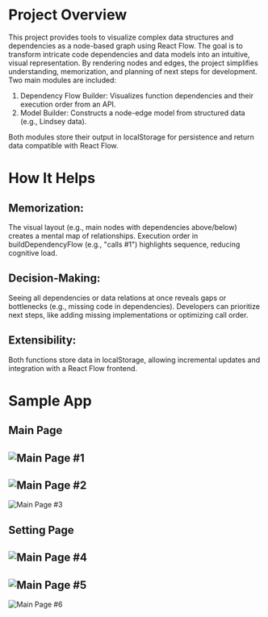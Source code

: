 # Project Overview
This project provides tools to visualize complex data structures and dependencies as a node-based graph using React Flow. The goal is to transform intricate code dependencies and data models into an intuitive, visual representation. By rendering nodes and edges, the project simplifies understanding, memorization, and planning of next steps for development. Two main modules are included:

1. Dependency Flow Builder: Visualizes function dependencies and their execution order from an API.
2. Model Builder: Constructs a node-edge model from structured data (e.g., Lindsey data).

Both modules store their output in localStorage for persistence and return data compatible with React Flow.

# How It Helps
## Memorization:
The visual layout (e.g., main nodes with dependencies above/below) creates a mental map of relationships.
Execution order in buildDependencyFlow (e.g., "calls #1") highlights sequence, reducing cognitive load.
## Decision-Making:
Seeing all dependencies or data relations at once reveals gaps or bottlenecks (e.g., missing code in dependencies).
Developers can prioritize next steps, like adding missing implementations or optimizing call order.
## Extensibility:
Both functions store data in localStorage, allowing incremental updates and integration with a React Flow frontend.

# Sample App

## Main Page
![Main Page #1](https://firebasestorage.googleapis.com/v0/b/personal-blog-darmajr.appspot.com/o/project-content%2Fnode-model-ex2.png?alt=media&token=088871e2-3de4-45b9-aa7e-97332e5df6e5)
---
![Main Page #2](https://firebasestorage.googleapis.com/v0/b/personal-blog-darmajr.appspot.com/o/project-content%2Fnode-model-ex3.png?alt=media&token=1242233d-6174-4e16-9ac5-89f9292ee4c6)
---
![Main Page #3](https://firebasestorage.googleapis.com/v0/b/personal-blog-darmajr.appspot.com/o/project-content%2Fnode-model-ex1.png?alt=media&token=c4c61bb1-fc5c-47ff-a5a3-65d599224bd8)

## Setting Page

![Main Page #4](https://firebasestorage.googleapis.com/v0/b/personal-blog-darmajr.appspot.com/o/project-content%2Fnode-model-ex4.png?alt=media&token=fe40130c-709d-40a7-a73b-1769c36f7f01)
---
![Main Page #5](https://firebasestorage.googleapis.com/v0/b/personal-blog-darmajr.appspot.com/o/project-content%2Fnode-model-ex5.png?alt=media&token=10376786-0d28-4ec2-a406-a39a7f37c526)
---
![Main Page #6](https://firebasestorage.googleapis.com/v0/b/personal-blog-darmajr.appspot.com/o/project-content%2Fnode-model-ex6.png?alt=media&token=d9c35e13-7327-404d-8b71-d6d500b1a815)
